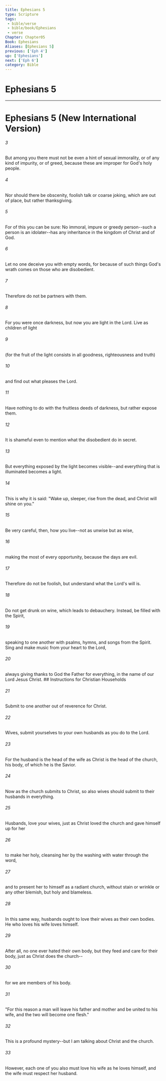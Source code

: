 ```yaml
---
title: Ephesians 5
type: Scripture
tags:
 - bible/verse
 - bible/book/Ephesians
 - verse
Chapter: Chapter05
Book: Ephesians
Aliases: [Ephesians 5]
previous: ['Eph 4']
up: ['Ephesians']
next: ['Eph 6']
category: Bible
---
```

# Ephesians 5

***
# Ephesians 5 (New International Version) 

###### 3 
But among you there must not be even a hint of sexual immorality, or of any kind of impurity, or of greed, because these are improper for God's holy people. 

###### 4 
Nor should there be obscenity, foolish talk or coarse joking, which are out of place, but rather thanksgiving. 

###### 5 
For of this you can be sure: No immoral, impure or greedy person--such a person is an idolater--has any inheritance in the kingdom of Christ and of God. 

###### 6 
Let no one deceive you with empty words, for because of such things God's wrath comes on those who are disobedient. 

###### 7 
Therefore do not be partners with them. 

###### 8 
For you were once darkness, but now you are light in the Lord. Live as children of light 

###### 9 
(for the fruit of the light consists in all goodness, righteousness and truth) 

###### 10 
and find out what pleases the Lord. 

###### 11 
Have nothing to do with the fruitless deeds of darkness, but rather expose them. 

###### 12 
It is shameful even to mention what the disobedient do in secret. 

###### 13 
But everything exposed by the light becomes visible--and everything that is illuminated becomes a light. 

###### 14 
This is why it is said: "Wake up, sleeper, rise from the dead, and Christ will shine on you." 

###### 15 
Be very careful, then, how you live--not as unwise but as wise, 

###### 16 
making the most of every opportunity, because the days are evil. 

###### 17 
Therefore do not be foolish, but understand what the Lord's will is. 

###### 18 
Do not get drunk on wine, which leads to debauchery. Instead, be filled with the Spirit, 

###### 19 
speaking to one another with psalms, hymns, and songs from the Spirit. Sing and make music from your heart to the Lord, 

###### 20 
always giving thanks to God the Father for everything, in the name of our Lord Jesus Christ. ## Instructions for Christian Households 

###### 21 
Submit to one another out of reverence for Christ. 

###### 22 
Wives, submit yourselves to your own husbands as you do to the Lord. 

###### 23 
For the husband is the head of the wife as Christ is the head of the church, his body, of which he is the Savior. 

###### 24 
Now as the church submits to Christ, so also wives should submit to their husbands in everything. 

###### 25 
Husbands, love your wives, just as Christ loved the church and gave himself up for her 

###### 26 
to make her holy, cleansing her by the washing with water through the word, 

###### 27 
and to present her to himself as a radiant church, without stain or wrinkle or any other blemish, but holy and blameless. 

###### 28 
In this same way, husbands ought to love their wives as their own bodies. He who loves his wife loves himself. 

###### 29 
After all, no one ever hated their own body, but they feed and care for their body, just as Christ does the church-- 

###### 30 
for we are members of his body. 

###### 31 
"For this reason a man will leave his father and mother and be united to his wife, and the two will become one flesh." 

###### 32 
This is a profound mystery--but I am talking about Christ and the church. 

###### 33 
However, each one of you also must love his wife as he loves himself, and the wife must respect her husband. 
